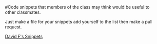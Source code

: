 #Code snippets that members of the class may think would be useful to other classmates.

Just make a file for your snippets add yourself to the list then make a pull request.

[David F's Snippets](https://github.com/freitagdavid/classcodesnippets/blob/master/davidf.md)